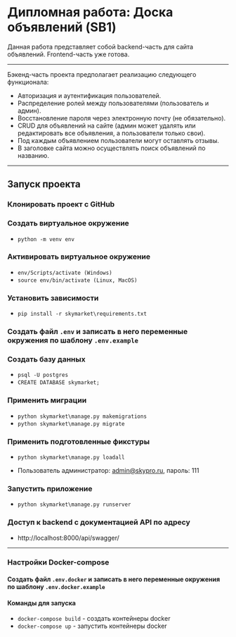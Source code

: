 Дипломная работа: Доска объявлений (SB1)
=====================
Данная работа представляет собой backend-часть для сайта объявлений. 
Frontend-часть уже готова.
___
Бэкенд-часть проекта предполагает реализацию следующего функционала:
- Авторизация и аутентификация пользователей.
- Распределение ролей между пользователями (пользователь и админ).
- Восстановление пароля через электронную почту (не обязательно).
- CRUD для объявлений на сайте (админ может удалять или редактировать все объявления, а пользователи только свои).
- Под каждым объявлением пользователи могут оставлять отзывы.
- В заголовке сайта можно осуществлять поиск объявлений по названию.
___
## Запуск проекта
### Клонировать проект с GitHub
### Создать виртуальное окружение
* `python -m venv env`

### Активировать виртуальное окружение
* `env/Scripts/activate (Windows)`
* `source env/bin/activate (Linux, MacOS)`

### Установить зависимости
* `pip install -r skymarket\requirements.txt`

### Создать файл `.env` и записать в него переменные окружения по шаблону `.env.example`

### Создать базу данных
* `psql -U postgres`
* `CREATE DATABASE skymarket;`

### Применить миграции 
* `python skymarket\manage.py makemigrations`
* `python skymarket\manage.py migrate`

### Применить подготовленные фикстуры
* `python skymarket\manage.py loadall`
- Пользователь администратор: admin@skypro.ru, пароль: 111

### Запустить приложение
* `python skymarket\manage.py runserver`

### Доступ к backend с документацией API по адресу
* http://localhost:8000/api/swagger/
___

### Настройки Docker-compose
#### Создать файл `.env.docker` и записать в него переменные окружения по шаблону `.env.docker.example`
#### Команды для запуска
* `docker-compose build` - создать контейнеры docker
* `docker-compose up` - запустить контейнеры docker
